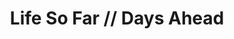 ---
description: "Happiness, fulfillment, success."
title: "Life So Far // Days Ahead"
draft: false
tags: ['about']
images: ['/img/index/default.png']
outputs:
- html
- rss
---